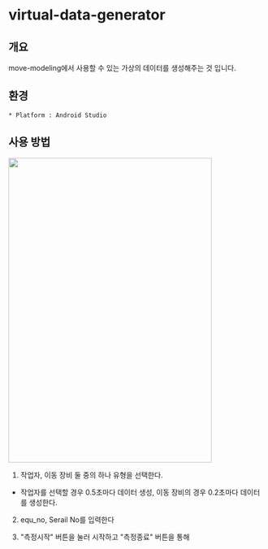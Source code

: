 # virtual-data-generator
## 개요
move-modeling에서 사용할 수 있는 가상의 데이터를 생성해주는 것 입니다.

## 환경
```
* Platform : Android Studio
```

## 사용 방법
<img src="https://user-images.githubusercontent.com/68494227/176124622-64c2f279-17c2-470b-91cb-9323d512f12c.png"  width="400" height="600"/>

1. 작업자, 이동 장비 둘 중의 하나 유형을 선택한다.
* 작업자를 선택할 경우 0.5초마다 데이터 생성, 이동 장비의 경우 0.2초마다 데이터를 생성한다.

2. equ_no, Serail No를 입력한다

3. "측정시작" 버튼을 눌러 시작하고 "측정종료" 버튼을 통해 




